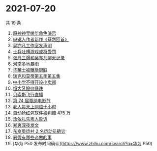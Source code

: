 # 2021-07-20

共 19 条

<!-- BEGIN ZHIHUSEARCH -->
<!-- 最后更新时间 Tue Jul 20 2021 18:08:49 GMT+0800 (China Standard Time) -->
1. [原神神里绫华角色演示](https://www.zhihu.com/search?q=原神)
1. [电锯人作者新作《蓦然回首》](https://www.zhihu.com/search?q=藤本树)
1. [吴亦凡工作室发声明](https://www.zhihu.com/search?q=吴亦凡)
1. [士兵吐槽游戏或将受罚](https://www.zhihu.com/search?q=战争雷霆)
1. [张丹三爆和吴亦凡聊天记录](https://www.zhihu.com/search?q=张丹三)
1. [河南多地暴雨](https://www.zhihu.com/search?q=河南)
1. [华莱士被曝后厨脏](https://www.zhihu.com/search?q=华莱士)
1. [瑞克和莫蒂第五季第五集](https://www.zhihu.com/search?q=瑞克和莫蒂)
1. [中小学不得开设小卖部](https://www.zhihu.com/search?q=小卖部)
1. [恒大系股价暴跌](https://www.zhihu.com/search?q=恒大股票)
1. [贝索斯飞行直播](https://www.zhihu.com/search?q=贝索斯)
1. [第 74 届戛纳电影节](https://www.zhihu.com/search?q=戛纳电影节)
1. [老人每天上网超十小时](https://www.zhihu.com/search?q=老人网瘾)
1. [自动抢红包软件被判赔 475 万](https://www.zhihu.com/search?q=微信自动抢红包)
1. [热依扎告素人败诉](https://www.zhihu.com/search?q=热依扎败诉)
1. [郑爽深夜发文](https://www.zhihu.com/search?q=郑爽)
1. [东京奥运村 2 名运动员确诊](https://www.zhihu.com/search?q=东京奥运村确诊)
1. [暑假有哪些必做的事](https://www.zhihu.com/search?q=考后黄金一夏)
1. [华为 P50 发布时间确认](https://www.zhihu.com/search?q=华为 P50)
<!-- END ZHIHUSEARCH -->
